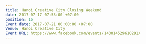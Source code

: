 ```yaml
---
title: Hanoi Creative City Closing Weekend
date: 2017-07-17 07:53:00 +07:00
position: 16
Event date: 2017-07-21 00:00:00 +07:00
Venue: Hanoi Creative City
Event URL: https://www.facebook.com/events/143014529610291/
---
```


